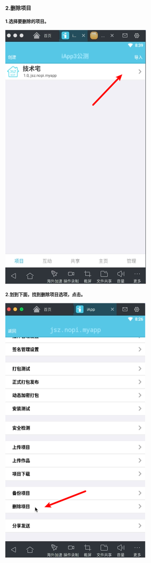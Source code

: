 ### 2.删除项目

#### 1.选择要删除的项目。
![title](https://raw.githubusercontent.com/JSZNopi/JSZImage/master/gitnote/2019/10/31/0-1572525620425.png)

#### 2.划到下面，找到删除项目选项，点击。
![title](https://raw.githubusercontent.com/JSZNopi/JSZImage/master/gitnote/2019/10/31/1-1572525675878.png)

#### 